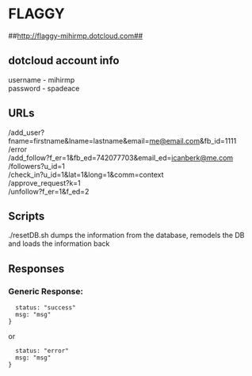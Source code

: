 # FLAGGY #
##http://flaggy-mihirmp.dotcloud.com##


## dotcloud account info ##
username - mihirmp
<br />
password - spadeace

## URLs ##
  /add_user?fname=firstname&lname=lastname&email=me@email.com&fb_id=1111
  <br />
  /error
  <br />
  /add_follow?f_er=1&fb_ed=742077703&email_ed=icanberk@me.com
  <br />
  /followers?u_id=1
  <br />
  /check_in?u_id=1&lat=1&long=1&comm=context
  <br />
  /approve_request?k=1
  <br />
  /unfollow?f_er=1&f_ed=2

## Scripts ##
./resetDB.sh dumps the information from the database, remodels the DB and loads the information back

## Responses ##

### Generic Response: ###

``` {
  status: "success"
  msg: "msg"
}
```

or

``` {
  status: "error"
  msg: "msg"
}
```